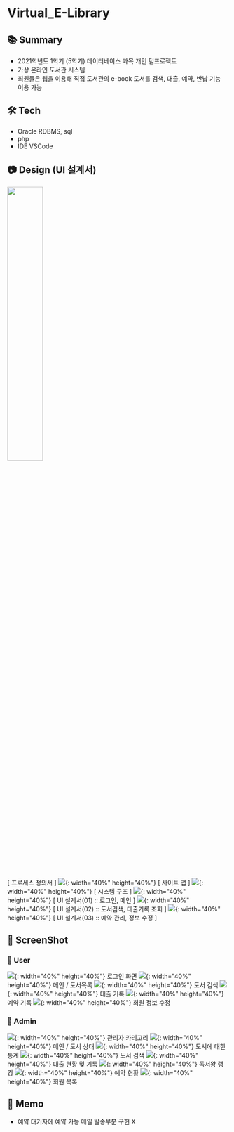 # Virtual_E-Library

## 📚 Summary
- 2021학년도 1학기 (5학기) 데이터베이스 과목 개인 텀프로젝트
- 가상 온라인 도서관 시스템
- 회원들은 웹을 이용해 직접 도서관의 e-book 도서를 검색, 대출, 예약, 반납 기능 이용 가능

## 🛠 Tech
- Oracle RDBMS, sql
- php
- IDE VSCode

## 📷 Design (UI 설계서)
<img src="readmeImage/design/ProcessDefinition.png" width="40%">

[ 프로세스 정의서 ]
![](./readmeImage/design/SiteMap.png){: width="40%" height="40%"}
[ 사이트 맵 ]
![](./readmeImage/design/SystemStructure.png){: width="40%" height="40%"}
[ 시스템 구조 ]
![](./readmeImage/design/UIdesign01.png){: width="40%" height="40%"}
[ UI 설계서(01) :: 로그인, 메인 ]
![](./readmeImage/design/UIdesign02.png){: width="40%" height="40%"}
[ UI 설계서(02) :: 도서검색, 대출기록 조회 ]
![](./readmeImage/design/UIdesign03.png){: width="40%" height="40%"}
[ UI 설계서(03) :: 예약 관리, 정보 수정 ]

## 📸 ScreenShot
### 👥 User
![](./readmeImage/ScreenShot/user01_login.png){: width="40%" height="40%"}
로그인 화면
![](./readmeImage/ScreenShot/user02_main.png){: width="40%" height="40%"}
메인 / 도서목록
![](./readmreadmeImageeImg/ScreenShot/user03_search.png){: width="40%" height="40%"}
도서 검색
![](./readmeImage/ScreenShot/user04_rent.png){: width="40%" height="40%"}
대출 기록
![](./readmeImage/ScreenShot/user05_reserve.png){: width="40%" height="40%"}
예약 기록
![](./readmeImage/ScreenShot/user06_info.png){: width="40%" height="40%"}
 회원 정보 수정

### 🔑 Admin
![](./readmeImage/ScreenShot/admin01_category.png){: width="40%" height="40%"}
관리자 카테고리
![](./readmeImage/ScreenShot/admin03_ebook.png){: width="40%" height="40%"}
메인 / 도서 상태
![](./readmeImage/ScreenShot/admin02_main.png){: width="40%" height="40%"}
도서에 대한 통계
![](./readmeImage/ScreenShot/admin04_search.png){: width="40%" height="40%"}
도서 검색
![](./readmeImage/ScreenShot/admin05_rent.png){: width="40%" height="40%"}
대출 현황 및 기록
![](./readmeImage/ScreenShot/admin06_rank.png){: width="40%" height="40%"}
독서왕 랭킹
![](./readmeImage/ScreenShot/admin07_reserve.png){: width="40%" height="40%"}
예약 현황
![](./readmeImage/ScreenShot/admin08_user.png){: width="40%" height="40%"}
회원 목록

## 📌 Memo
- 예약 대기자에 예약 가능 메일 발송부분 구현 X
